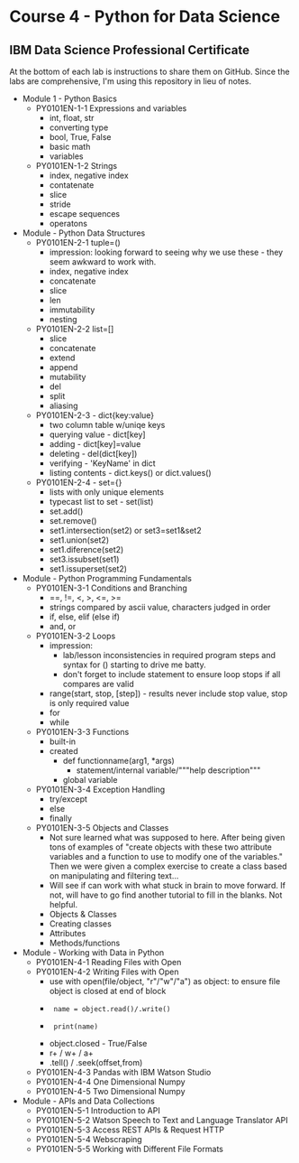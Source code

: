 # Course 4 - Python for Data Science
## IBM Data Science Professional Certificate 

At the bottom of each lab is instructions to share them on GitHub. Since the labs are comprehensive, I'm using this repository in lieu of notes.

* Module 1 - Python Basics 
  - PY0101EN-1-1 Expressions and variables
    * int, float, str
    * converting type
    * bool, True, False
    * basic math
    * variables
  - PY0101EN-1-2 Strings 
    * index, negative index
    * contatenate
    * slice
    * stride
    * escape sequences
    * operatons
* Module - Python Data Structures
  - PY0101EN-2-1 tuple=()
    * impression: looking forward to seeing why we use these - they seem awkward to work with.
    * index, negative index
    * concatenate
    * slice
    * len
    * immutability
    * nesting
  - PY0101EN-2-2 list=[]
    * slice
    * concatenate
    * extend
    * append
    * mutability
    * del
    * split
    * aliasing
  - PY0101EN-2-3 - dict{key:value}
    * two column table w/uniqe keys
    * querying value - dict[key]
    * adding - dict[key]=value
    * deleting - del(dict[key])
    * verifying - 'KeyName' in dict
    * listing contents - dict.keys() or dict.values()
  - PY0101EN-2-4 - set={}
    * lists with only unique elements
    * typecast list to set - set(list)
    * set.add()
    * set.remove()
    * set1.intersection(set2) or set3=set1&set2
    * set1.union(set2)
    * set1.diference(set2)
    * set3.issubset(set1)
    * set1.issuperset(set2)
* Module - Python Programming Fundamentals
  - PY0101EN-3-1 Conditions and Branching
    * ==, !=, <, >, <=, >=
    * strings compared by ascii value, characters judged in order
    * if, else, elif (else if)
    * and, or
  - PY0101EN-3-2 Loops
    * impression: 
      - lab/lesson inconsistencies in required program steps and syntax for () starting to drive me batty.
      - don't forget to include statement to ensure loop stops if all compares are valid
    * range(start, stop, [step]) - results never include stop value, stop is only required value
    * for
    * while
  - PY0101EN-3-3 Functions
    * built-in
    * created
      - def functionname(arg1, *args)
        - statement/internal variable/"""help description"""
      - global variable
  - PY0101EN-3-4 Exception Handling
    * try/except
    * else
    * finally
  - PY0101EN-3-5 Objects and Classes
    * Not sure learned what was supposed to here. After being given tons of examples of "create objects with these two attribute variables and a function to use to modify one of the variables." Then we were given a complex exercise to create a class based on manipulating and filtering text... 
    * Will see if can work with what stuck in brain to move forward. If not, will have to go find another tutorial to fill in the blanks. Not helpful.
    * Objects & Classes
    * Creating classes
    * Attributes
    * Methods/functions
* Module - Working with Data in Python
  - PY0101EN-4-1 Reading Files with Open
  - PY0101EN-4-2 Writing Files with Open
    * use with open(file/object, "r"/"w"/"a") as object: to ensure file object is closed at end of block
    *      name = object.read()/.write()
    *      print(name)
    * object.closed - True/False
    * r+ / w+ / a+
    * .tell() / .seek(offset,from)
  - PY0101EN-4-3 Pandas with IBM Watson Studio
  - PY0101EN-4-4 One Dimensional Numpy
  - PY0101EN-4-5 Two Dimensional Numpy
* Module - APIs and Data Collections
  - PY0101EN-5-1 Introduction to API
  - PY0101EN-5-2 Watson Speech to Text and Language Translator API
  - PY0101EN-5-3 Access REST APIs & Request HTTP
  - PY0101EN-5-4 Webscraping
  - PY0101EN-5-5 Working with Different File Formats

